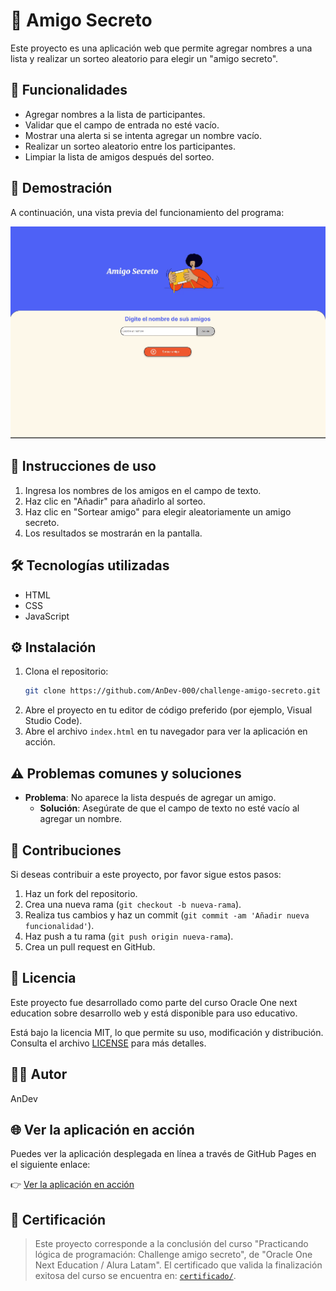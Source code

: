 # 🎁 Amigo Secreto

Este proyecto es una aplicación web que permite agregar nombres a una lista y realizar un sorteo aleatorio para elegir un "amigo secreto".

## 🚀 Funcionalidades

- Agregar nombres a la lista de participantes.
- Validar que el campo de entrada no esté vacío.
- Mostrar una alerta si se intenta agregar un nombre vacío.
- Realizar un sorteo aleatorio entre los participantes.
- Limpiar la lista de amigos después del sorteo.

## 🎥 Demostración

A continuación, una vista previa del funcionamiento del programa:

![Ejemplo del sorteo](assets/videos/ejemplo-sorteo.gif)

## 📝 Instrucciones de uso

1. Ingresa los nombres de los amigos en el campo de texto.
2. Haz clic en "Añadir" para añadirlo al sorteo.
3. Haz clic en "Sortear amigo" para elegir aleatoriamente un amigo secreto.
4. Los resultados se mostrarán en la pantalla.

## 🛠️ Tecnologías utilizadas

- HTML
- CSS
- JavaScript

## ⚙️ Instalación

1. Clona el repositorio:
    ```bash
    git clone https://github.com/AnDev-000/challenge-amigo-secreto.git
    ```
2. Abre el proyecto en tu editor de código preferido (por ejemplo, Visual Studio Code).
3. Abre el archivo `index.html` en tu navegador para ver la aplicación en acción.


## ⚠️ Problemas comunes y soluciones

- **Problema**: No aparece la lista después de agregar un amigo.
  - **Solución**: Asegúrate de que el campo de texto no esté vacío al agregar un nombre.


## 👥 Contribuciones

Si deseas contribuir a este proyecto, por favor sigue estos pasos:
1. Haz un fork del repositorio.
2. Crea una nueva rama (`git checkout -b nueva-rama`).
3. Realiza tus cambios y haz un commit (`git commit -am 'Añadir nueva funcionalidad'`).
4. Haz push a tu rama (`git push origin nueva-rama`).
5. Crea un pull request en GitHub.

## 📜 Licencia

Este proyecto fue desarrollado como parte del curso Oracle One next education sobre desarrollo web y está disponible para uso educativo.  

Está bajo la licencia MIT, lo que permite su uso, modificación y distribución. Consulta el archivo [LICENSE](LICENSE) para más detalles.


## 👨‍💻 Autor

AnDev

## 🌐 Ver la aplicación en acción

Puedes ver la aplicación desplegada en línea a través de GitHub Pages en el siguiente enlace:

👉 [Ver la aplicación en acción](https://AnDev-000.github.io/challenge-amigo-secreto/)


## 📜 Certificación

> Este proyecto corresponde a la conclusión del curso "Practicando lógica de programación: Challenge amigo secreto", de "Oracle One Next Education / Alura Latam". El certificado que valida la finalización exitosa del curso se encuentra en: [`certificado/`](certificado/).